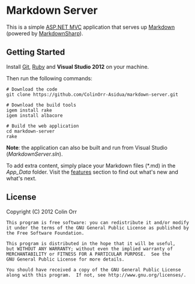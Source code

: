 Markdown Server
===============

This is a simple [ASP.NET MVC][1] application that serves up [Markdown][2] (powered 
by [MarkdownSharp][3]).

Getting Started
---------------
Install [Git][4], [Ruby][5] and **Visual Studio 2012** on your machine.

Then run the following commands:

    # Download the code
    git clone https://github.com/ColinOrr-Asidua/markdown-server.git
    
    # Download the build tools
    igem install rake
    igem install albacore
    
    # Build the web application
    cd markdown-server
    rake

**Note**: the application can also be built and run from Visual Studio 
(*MarkdownServer.sln*).

To add extra content, simply place your Markdown files (\*.md) in the *App_Data* 
folder.  Visit the [features](https://github.com/ColinOrr-Asidua/markdown-server/blob/master/MarkdownServer/App_Data/02-Features.md)
section to find out what's new and what's next.

License
-------

Copyright (C) 2012  Colin Orr

    This program is free software: you can redistribute it and/or modify
    it under the terms of the GNU General Public License as published by
    the Free Software Foundation.

    This program is distributed in the hope that it will be useful,
    but WITHOUT ANY WARRANTY; without even the implied warranty of
    MERCHANTABILITY or FITNESS FOR A PARTICULAR PURPOSE.  See the
    GNU General Public License for more details.

    You should have received a copy of the GNU General Public License
    along with this program.  If not, see http://www.gnu.org/licenses/.

[1]: http://www.asp.net/mvc/mvc4
[2]: http://daringfireball.net/projects/markdown
[3]: http://code.google.com/p/markdownsharp
[4]: https://help.github.com/articles/set-up-git
[5]: https://www.ruby-lang.org
